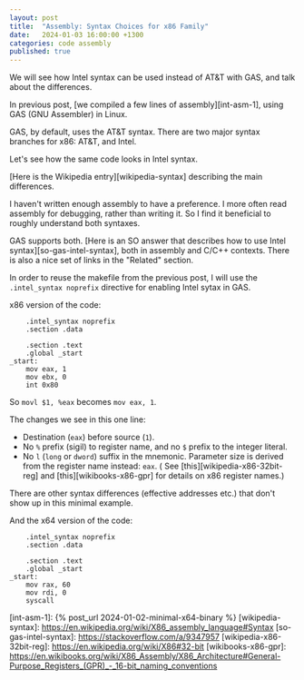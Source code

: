 ```yaml
---
layout: post
title:  "Assembly: Syntax Choices for x86 Family"
date:   2024-01-03 16:00:00 +1300
categories: code assembly
published: true
---
```


We will see how Intel syntax can be used instead of AT&T with GAS, and talk about the differences.

In previous post, [we compiled a few lines of assembly][int-asm-1], using GAS (GNU Assembler) in Linux.

GAS, by default, uses the AT&T syntax. There are two major syntax branches for x86: AT&T, and Intel.

Let's see how the same code looks in Intel syntax.

[Here is the Wikipedia entry][wikipedia-syntax] describing the main differences.

 I haven't written enough assembly to have a preference. I more often read assembly for debugging, rather than writing it. So I find it beneficial to roughly understand both syntaxes.

GAS supports both. [Here is an SO answer that describes how to use Intel syntax][so-gas-intel-syntax], both in assembly and C/C++ contexts. There is also a nice set of links in the "Related" section.

In order to reuse the makefile from the previous post, I will use the `.intel_syntax noprefix` directive for enabling Intel sytax in GAS.

x86 version of the code:
```
    .intel_syntax noprefix
    .section .data

    .section .text
    .global _start
_start:
    mov eax, 1
    mov ebx, 0
    int 0x80
```

So `movl $1, %eax` becomes `mov eax, 1`.

The changes we see in this one line:
- Destination (`eax`) before source (`1`).
- No `%` prefix (sigil) to register name, and no `$` prefix to the integer literal.
- No `l` (`long` or `dword`) suffix in the mnemonic. Parameter size is derived from the register name instead: `eax`. ( See [this][wikipedia-x86-32bit-reg] and [this][wikibooks-x86-gpr] for details on x86 register names.)

There are other syntax differences (effective addresses etc.) that don't show up in this minimal example.

And the x64 version of the code:
```
    .intel_syntax noprefix
    .section .data

    .section .text
    .global _start
_start:
    mov rax, 60
    mov rdi, 0
    syscall
```

[int-asm-1]: {% post_url 2024-01-02-minimal-x64-binary %}
[wikipedia-syntax]: https://en.wikipedia.org/wiki/X86_assembly_language#Syntax
[so-gas-intel-syntax]: https://stackoverflow.com/a/9347957
[wikipedia-x86-32bit-reg]: https://en.wikipedia.org/wiki/X86#32-bit
[wikibooks-x86-gpr]: https://en.wikibooks.org/wiki/X86_Assembly/X86_Architecture#General-Purpose_Registers_(GPR)_-_16-bit_naming_conventions
